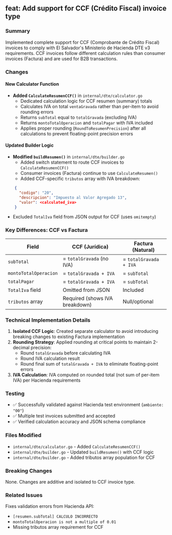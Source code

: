 ## feat: Add support for CCF (Crédito Fiscal) invoice type

### Summary
Implemented complete support for CCF (Comprobante de Crédito Fiscal) invoices to comply with El Salvador's Ministerio de Hacienda DTE v3 requirements. CCF invoices follow different calculation rules than consumer invoices (Factura) and are used for B2B transactions.

### Changes

#### New Calculator Function
- **Added `CalculateResumenCCF()`** in `internal/dte/calculator.go`
  - Dedicated calculation logic for CCF resumen (summary) totals
  - Calculates IVA on total `ventaGravada` rather than per-item to avoid rounding errors
  - Returns `subTotal` equal to `totalGravada` (excluding IVA)
  - Returns `montoTotalOperacion` and `totalPagar` with IVA included
  - Applies proper rounding (`RoundToResumenPrecision`) after all calculations to prevent floating-point precision errors

#### Updated Builder Logic
- **Modified `buildResumen()`** in `internal/dte/builder.go`
  - Added switch statement to route CCF invoices to `CalculateResumenCCF()`
  - Consumer invoices (Factura) continue to use `CalculateResumen()`
  - Added CCF-specific `tributos` array with IVA breakdown:
```json
    {
      "codigo": "20",
      "descripcion": "Impuesto al Valor Agregado 13",
      "valor": <calculated_iva>
    }
```
  - Excluded `TotalIva` field from JSON output for CCF (uses `omitempty`)

### Key Differences: CCF vs Factura

| Field | CCF (Jurídica) | Factura (Natural) |
|-------|----------------|-------------------|
| `subTotal` | = `totalGravada` (no IVA) | = `totalGravada + IVA` |
| `montoTotalOperacion` | = `totalGravada + IVA` | = `subTotal` |
| `totalPagar` | = `totalGravada + IVA` | = `subTotal` |
| `TotalIva` field | Omitted from JSON | Included |
| `tributos` array | Required (shows IVA breakdown) | Null/optional |

### Technical Implementation Details

1. **Isolated CCF Logic**: Created separate calculator to avoid introducing breaking changes to existing Factura implementation
2. **Rounding Strategy**: Applied rounding at critical points to maintain 2-decimal precision:
   - Round `totalGravada` before calculating IVA
   - Round IVA calculation result
   - Round final sum of `totalGravada + IVA` to eliminate floating-point errors
3. **IVA Calculation**: IVA computed on rounded total (not sum of per-item IVA) per Hacienda requirements

### Testing
- ✅ Successfully validated against Hacienda test environment (`ambiente: "00"`)
- ✅ Multiple test invoices submitted and accepted
- ✅ Verified calculation accuracy and JSON schema compliance

### Files Modified
- `internal/dte/calculator.go` - Added `CalculateResumenCCF()`
- `internal/dte/builder.go` - Updated `buildResumen()` with CCF logic
- `internal/dte/builder.go` - Added tributos array population for CCF

### Breaking Changes
None. Changes are additive and isolated to CCF invoice type.

### Related Issues
Fixes validation errors from Hacienda API:
- `[resumen.subTotal] CALCULO INCORRECTO`
- `montoTotalOperacion is not a multiple of 0.01`
- Missing tributos array requirement for CCF
